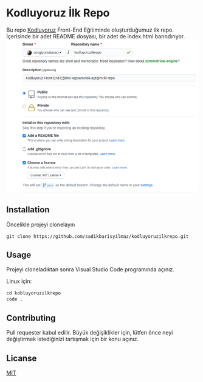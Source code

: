 # Kodluyoruz İlk Repo
Bu repo [Kodluyoruz](https://kodluyoruz.org) Front-End Eğitiminde oluşturduğumuz ilk repo. İçerisinde bir adet README dosyası, bir adet de index.html barındırıyor.
![örnek resim](https://raw.githubusercontent.com/Kodluyoruz/taskforce/main/git/odev1/figures/github.png)

## Installation

Öncelikle projeyi clonelayın
```
git clone https://github.com/sadikbarisyilmaz/kodluyoruzilkrepo.git
```

## Usage

Projeyi cloneladıktan sonra Visual Studio Code programında açınız.

Linux için:

```
cd kobluyoruzilkrepo
code .
```

## Contributing

Pull requester kabul edilir. Büyük değişiklikler için, lütfen önce neyi değiştirmek istediğinizi tartışmak için bir konu açınız.

## Licanse

[MIT](https://choosealicense.com/licenses/mit/)